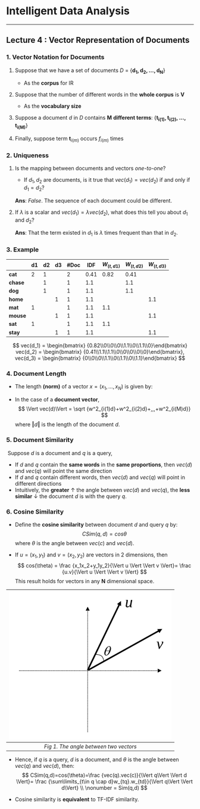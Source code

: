 # Intelligent Data Analysis

---

## Lecture 4 : Vector Representation of Documents



### 1. Vector Notation for Documents

1. Suppose that we have a set of documents $D$ = {$\mathbf {d_1, d_2, ..., d_N}$} 
   - As the **corpus** for IR

2. Suppose that the number of different words in the **whole corpus** is $\mathbf V$
   - As the **vocabulary size**

3. Suppose a document $d$ in $D$ contains $\mathbf M$ **different terms**: {$\mathbf {t_{i(1)}, t_{i(2)}, ..., t_{i(M)}}$}
4. Finally, suppose term $\mathbf t_{i(m)}$ occurs $f_{i(m)}$ times



### 2. Uniqueness

1. Is the mapping between documents and vectors *one-to-one*?

   - If $d_1, d_2$ are documents, is it true that $vec(d_1) = vec(d_2)$ if and only if $d_1 = d_2$? 

   **Ans**: *False*. The sequence of each document could be different.

2. If $\lambda$ is a scalar and $vec(d_1) = \lambda vec(d_2)$, what does this tell you about $d_1$ and $d_2$?

   **Ans**: That the term existed in $d_1$ is $\lambda$ times frequent than that in $d_2$.

   

### 3. Example



|           | d1   | d2   | d3   | #Doc | IDF  | **$W_{(t,d1)}$** | **$W_{(t,d2)}$** | **$W_{(t,d3)}$** |
| --------- | ---- | ---- | ---- | ---- | ---- | ---------------- | ---------------- | ---------------- |
| **cat**   | 2    | 1    |      | 2    | 0.41 | 0.82             | 0.41             |                  |
| **chase** |      | 1    |      | 1    | 1.1  |                  | 1.1              |                  |
| **dog**   |      | 1    |      | 1    | 1.1  |                  | 1.1              |                  |
| **home**  |      |      | 1    | 1    | 1.1  |                  |                  | 1.1              |
| **mat**   | 1    |      |      | 1    | 1.1  | 1.1              |                  |                  |
| **mouse** |      |      | 1    | 1    | 1.1  |                  |                  | 1.1              |
| **sat**   | 1    |      |      | 1    | 1.1  | 1.1              |                  |                  |
| **stay**  |      |      | 1    | 1    | 1.1  |                  |                  | 1.1              |


$$
vec(d_1) = \begin{bmatrix} {0.82\\0\\0\\0\\1.1\\0\\1.1\\0}\end{bmatrix}
vec(d_2) = \begin{bmatrix} {0.41\\1.1\\1.1\\0\\0\\0\\0\\0}\end{bmatrix},
vec(d_3) = \begin{bmatrix} {0\\0\\0\\1.1\\0\\1.1\\0\\1.1}\end{bmatrix}
$$


### **4**. Document Length

- The length **(norm)** of a vector $x = (x_1, ..., x_N)$ is given by:

- In the case of a **document vector**,
  $$
  \Vert vec(d)\Vert = \sqrt {w^2_{i(1)d}+w^2_{i(2)d}+,,,+w^2_{i(M)d}}
  $$
  where $\Vert d \Vert$ is the length of the document $d$.

  

### 5. Document Similarity

​	Suppose $d$ is a document and $q$ is a query,

- If $d$ and $q$ contain the **same words** in the **same proportions**, then $vec(d)$ and $vec(q)$ will point the same direction
- If $d$ and $q$ contain different words, then $vec(d)$ and $vec(q)$ will point in different directions
- Intuitively, the **greater** $\uparrow$ the angle between $vec(d)$ and $vec(q)$, the **less similar** $\downarrow$ the document $d$ is with the query $q$. 



### 6. Cosine Similarity

- Define the **cosine similarity** between document $d$ and query $q$ by:
  $$
  CSim(q,d) = cos \theta
  $$
  where $\theta$ is the angle between $vec(c)$ and $vec(d)$.

- If $u=(x_1,y_1)$ and $v = (x_2, y_2)$ are vectors in 2 dimensions, then
  $$
  cos(\theta) = \frac {x_1x_2+y_1y_2}{\Vert u \Vert \Vert v \Vert}= \frac {u.v}{\Vert u \Vert \Vert v \Vert}
  $$
  This result holds for vectors in any $\mathbf N$ dimensional space.

| <img src="IDA_Lecture 4.assets/Screenshot from 2020-02-06 14-40-15.png" alt="Screenshot from 2020-02-06 14-40-15" style="zoom: 67%;" /> |
| :----------------------------------------------------------: |
|            *Fig 1. The angle between two vectors*            |



- Hence, if $q$ is a query, $d$ is a document, and $\theta$ is the angle between $vec(q)$ and $vec(d)$, then:
  $$
  CSim(q,d)=cos(\theta)=\frac {vec(q).vec(c)}{\Vert q\Vert \Vert d \Vert}= \frac {\sum\limits_{t\in q \cap d}w_{tq}.w_{td}}{\Vert q\Vert \Vert d\Vert} \\
  \nonumber = Sim(q,d)
  $$

- Cosine similarity is **equivalent** to TF-IDF similarity.